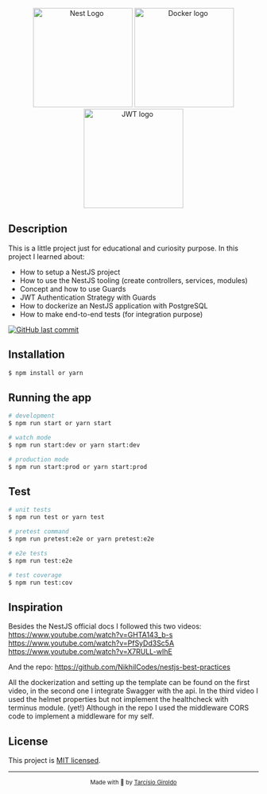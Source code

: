 <p align="center">
  <a href="http://nestjs.com/" target="blank"><img src="https://nestjs.com/img/logo-small.svg" width="200" alt="Nest Logo" /></a>
  <a href="http://docker.com/" target="blank"><img src="https://www.docker.com/wp-content/uploads/2022/03/Moby-logo.png" width="200" alt="Docker logo"/></a>
  <a href="http://jwt.io" target="blank"><img src="https://vegibit.com/wp-content/uploads/2018/07/JSON-Web-Token-Authentication-With-Node.png" width="200" alt="JWT logo"></a>
</p>

## Description

This is a little project just for educational and curiosity purpose.
In this project I learned about:

- How to setup a NestJS project
- How to use the NestJS tooling (create controllers, services, modules)
- Concept and how to use Guards
- JWT Authentication Strategy with Guards
- How to dockerize an NestJS application with PostgreSQL
- How to make end-to-end tests (for integration purpose)


[![GitHub last commit](https://img.shields.io/github/last-commit/girordo/nestjs-api)](https://github.com/girordo/nestjs-api/commits/main)

## Installation

```bash
$ npm install or yarn
```

## Running the app

```bash
# development
$ npm run start or yarn start

# watch mode
$ npm run start:dev or yarn start:dev

# production mode
$ npm run start:prod or yarn start:prod
```

## Test

```bash
# unit tests
$ npm run test or yarn test

# pretest command
$ npm run pretest:e2e or yarn pretest:e2e

# e2e tests
$ npm run test:e2e

# test coverage
$ npm run test:cov
```

## Inspiration

Besides the NestJS official docs I followed this two videos:
https://www.youtube.com/watch?v=GHTA143_b-s
https://www.youtube.com/watch?v=PfSyDd3Sc5A
https://www.youtube.com/watch?v=X7RULL-wIhE

And the repo:
https://github.com/NikhilCodes/nestjs-best-practices

All the dockerization and setting up the template can be found on the first video,
in the second one I integrate Swagger with the api. In the third video I used the helmet properties but not implement the healthcheck with terminus module. (yet!)
Although in the repo I used the middleware CORS code to implement a middleware for my self.

## License

This project is [MIT licensed](LICENSE).

---

<div align="center">
  <sub>Made with 💜 by <a href="https://github.com/girordo">Tarcísio Giroldo</a></sub>
</div>
